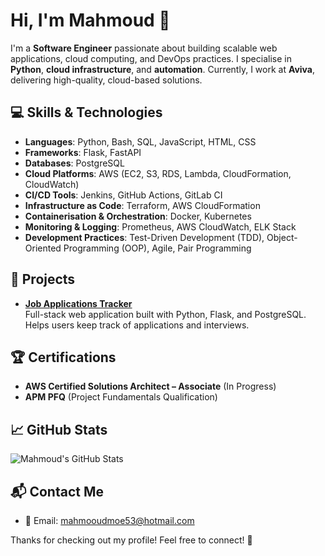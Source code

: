 # Hi, I'm Mahmoud 👋

I'm a **Software Engineer** passionate about building scalable web applications, cloud computing, and DevOps practices. I specialise in **Python**, **cloud infrastructure**, and **automation**. Currently, I work at **Aviva**, delivering high-quality, cloud-based solutions.

## 💻 Skills & Technologies

- **Languages**: Python, Bash, SQL, JavaScript, HTML, CSS
- **Frameworks**: Flask, FastAPI
- **Databases**: PostgreSQL
- **Cloud Platforms**: AWS (EC2, S3, RDS, Lambda, CloudFormation, CloudWatch)
- **CI/CD Tools**: Jenkins, GitHub Actions, GitLab CI
- **Infrastructure as Code**: Terraform, AWS CloudFormation
- **Containerisation & Orchestration**: Docker, Kubernetes
- **Monitoring & Logging**: Prometheus, AWS CloudWatch, ELK Stack
- **Development Practices**: Test-Driven Development (TDD), Object-Oriented Programming (OOP), Agile, Pair Programming

## 🚀 Projects

- **[Job Applications Tracker](https://github.com/aaden04/job_application_tracker)**  
  Full-stack web application built with Python, Flask, and PostgreSQL. Helps users keep track of applications and interviews.


## 🏆 Certifications

- **AWS Certified Solutions Architect – Associate** (In Progress)
- **APM PFQ** (Project Fundamentals Qualification)


## 📈 GitHub Stats

![Mahmoud's GitHub Stats](https://github-readme-stats.vercel.app/api?username=mahmoudmoe53&show_icons=true&hide_title=true&hide=prs&count_private=true)


## 📬 Contact Me

- 📧 Email: [mahmooudmoe53@hotmail.com](mailto:mahmooudmoe53@hotmail.com)

Thanks for checking out my profile! Feel free to connect! 🙌
